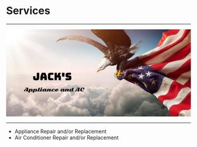 <h1>Services</h1>
<hr />
<img src="./_assets/logo.png", alt="Jack's Appliance, LLC"></img>
<hr />
<ul>
<li>Appliance Repair and/or Replacement</li>
<li>Air Conditioner Repair and/or Replacement</li>
</ul>